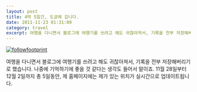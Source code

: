 ```yaml
---
layout: post
title: 4박 5일간, 도쿄에 갑니다.
date: 2011-11-23 01:31:09
category: travel
excerpt: 여행을 다니면서 블로그에 여행기를 쓰려고 해도 귀찮아져서, 기록을 전부 저장해버리기로 했습니다.
---
```


[![](http://si.mpli.st/wp-content/uploads/2011/11/followfootprint.png "followfootprint")](http://si.mpli.st/wp-content/uploads/2011/11/followfootprint.png)

여행을 다니면서 블로그에 여행기를 쓰려고 해도 귀찮아져서, 기록을 전부 저장해버리기로 했습니다. 나중에 기억하기에 좋을 것 같다는 생각도 들어서 말이죠. 11월 28일부터 12월 2일까지 총 5일동안, 제 홈페이지에는 제가 있는 위치가 실시간으로 업데이트됩니다.
